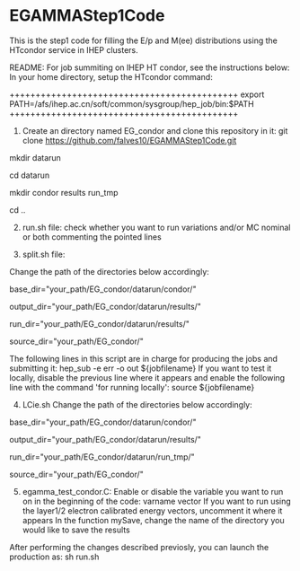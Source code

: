 # EGAMMAStep1Code
This is the step1 code for filling the E/p and M(ee) distributions using the HTcondor service in IHEP clusters.

README:
For job summiting on IHEP HT condor, see the instructions below:
In your home directory, setup the HTcondor command: 

++++++++++++++++++++++++++++++++++++++++++++
export PATH=/afs/ihep.ac.cn/soft/common/sysgroup/hep_job/bin:$PATH
++++++++++++++++++++++++++++++++++++++++++++

1) Create an directory named EG_condor and clone this repository in it:
git clone https://github.com/falves10/EGAMMAStep1Code.git

mkdir datarun

cd datarun

mkdir condor results run_tmp

cd ..

2) run.sh file: check whether you want to run variations and/or MC nominal or both commenting the pointed lines 

3) split.sh file: 

Change the path of the directories below accordingly:

base_dir="your_path/EG_condor/datarun/condor/"

output_dir="your_path/EG_condor/datarun/results/"

run_dir="your_path/EG_condor/datarun/results/"

source_dir="your_path/EG_condor/"

The following lines in this script are in charge for producing the jobs and submitting it:
hep_sub -e err -o out ${jobfilename}
If you want to test it locally, disable the previous line where it appears and enable the following line with the command 'for running locally':
source ${jobfilename} 

4) LCie.sh
Change the path of the directories below accordingly:

base_dir="your_path/EG_condor/datarun/condor/"

output_dir="your_path/EG_condor/datarun/results/"

run_dir="your_path/EG_condor/datarun/run_tmp/"

source_dir="your_path/EG_condor/"

5) egamma_test_condor.C: 
Enable or disable the variable you want to run on in the beginning of the code: varname vector
If you want to run using the layer1/2 electron calibrated energy vectors, uncomment it where it appears 
In the function mySave, change the name of the directory you would like to save the results

After performing the changes described previosly, you can launch the production as: sh run.sh 
